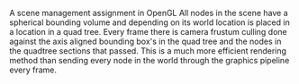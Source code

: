 A scene management assignment in OpenGL
All nodes in the scene have a spherical bounding volume and depending on its world location is placed in a location in a quad tree.
Every frame there is camera frustum culling done against the axis aligned bounding box's in the quad tree and the nodes in the quadtree sections that passed. This is a much more efficient rendering method than sending every node in the world through the graphics pipeline every frame.
